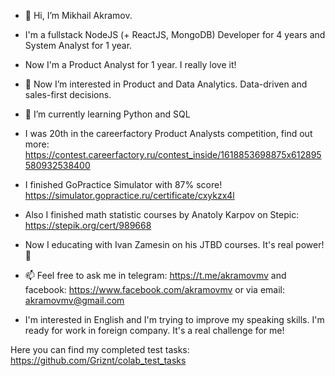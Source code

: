 - 👋 Hi, I’m Mikhail Akramov.
- I'm a fullstack NodeJS (+ ReactJS, MongoDB) Developer for 4 years and System Analyst for 1 year.
- Now I'm a Product Analyst for 1 year. I really love it!
- 👀 Now I’m interested in Product and Data Analytics. Data-driven and sales-first decisions.
- 🌱 I’m currently learning Python and SQL
- I was 20th in the careerfactory Product Analysts competition, find out more: https://contest.careerfactory.ru/contest_inside/1618853698875x612895580932538400
- I finished GoPractice Simulator with 87% score! https://simulator.gopractice.ru/certificate/cxykzx4l
- Also I finished math statistic courses by Anatoly Karpov on Stepic: https://stepik.org/cert/989668
- Now I educating with Ivan Zamesin on his JTBD courses. It's real power! 🤘

- 📫 Feel free to ask me in telegram: https://t.me/akramovmv and facebook: https://www.facebook.com/akramovmv or via email: akramovmv@gmail.com

- I'm interested in English and I'm trying to improve my speaking skills. I'm ready for work in foreign company. It's a real challenge for me!

Here you can find my completed test tasks: https://github.com/Griznt/colab_test_tasks
